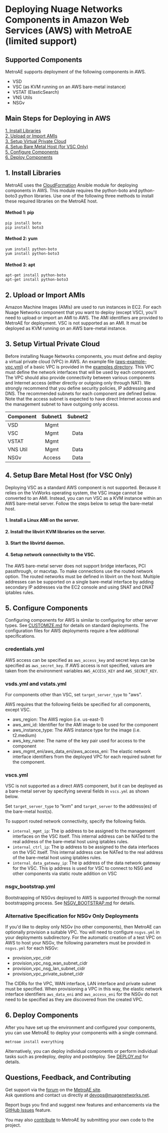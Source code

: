 # Deploying Nuage Networks Components in Amazon Web Services (AWS) with MetroAE (limited support)

## Supported Components
MetroAE supports deployment of the following components in AWS.
* VSD
* VSC (as KVM running on an AWS bare-metal instance)
* VSTAT (ElasticSearch)
* VNS Utils
* NSGv

## Main Steps for Deploying in AWS
[1. Install Libraries](#1-install-libraries)  
[2. Upload or Import AMIs](#2-upload-or-import-amis)  
[3. Setup Virtual Private Cloud](#3-setup-virtual-private-cloud)  
[4. Setup Bare Metal Host (for VSC Only)](#4-setup-bare-metal-host-for-vsc-only)  
[5. Configure Components](#5-configure-components)  
[6. Deploy Components](#6-deploy-components)  

## 1. Install Libraries
MetroAE uses the [CloudFormation](https://docs.ansible.com/ansible/latest/modules/cloudformation_module.html) Ansible module for deploying components in AWS. This module requires the python-boto and python-boto3 python libraries. Use one of the following three methods to install these required libraries on the MetroAE host.

#### Method 1: pip

    pip install boto
    pip install boto3

#### Method 2: yum

    yum install python-boto
    yum install python-boto3

#### Method 3: apt

    apt-get install python-boto
    apt-get install python-boto3

## 2. Upload or Import AMIs
Amazon Machine Images (AMIs) are used to run instances in EC2. For each Nuage Networks component that you want to deploy (except VSC), you'll need to upload or import an AMI to AWS. The AMI identifiers are provided to MetroAE for deployment. VSC is not supported as an AMI. It must be deployed as KVM running on an AWS bare-metal instance.

## 3. Setup Virtual Private Cloud
Before installing Nuage Networks components, you must define and deploy a virtual private cloud (VPC) in AWS. An example file ([aws-example-vpc.yml](../examples/aws_vpc_examples/aws-example-vpc.yml)) of a basic VPC is provided in the [examples directory](../examples/). This VPC must define the network interfaces that will be used by each component. The VPC should also provide connectivity between various components and Internet access (either directly or outgoing only through NAT). We strongly recommend that you define security policies, IP addressing and DNS. The recommended subnets for each component are defined below. Note that the access subnet is expected to have direct Internet access and the management subnet to have outgoing only access.

Component | Subnet1 | Subnet2
--------- | :---: | :---:
VSD | Mgmt |
VSC | Mgmt | Data
VSTAT | Mgmt |
VNS Util | Mgmt | Data
NSGv | Access | Data

## 4. Setup Bare Metal Host (for VSC Only)
Deploying VSC as a standard AWS component is not supported. Because it relies on the VxWorks operating system, the VSC image cannot be converted to an AMI. Instead, you can run VSC as a KVM instance within an AWS bare-metal server. Follow the steps below to setup the bare-metal host.
#### 1. Install a Linux AMI on the server.
#### 2. Install the libvirt KVM libraries on the server.
#### 3. Start the libvirtd daemon.
#### 4. Setup network connectivity to the VSC.
The AWS bare-metal server does not support bridge interfaces, PCI passthrough, or macvtap. To make connections use the routed network option. The routed networks must be defined in libvirt on the host. Multiple addresses can be supported on a single bare-metal interface by adding secondary IP addresses via the EC2 console and using SNAT and DNAT iptables rules.

## 5. Configure Components
Configuring components for AWS is similar to configuring for other server types. See [CUSTOMIZE.md](CUSTOMIZE.md) for details on standard deployments. The configuration files for AWS deployments require a few additional specifications.
### credentials.yml
AWS access can be specified as `aws_access_key` and secret keys can be specified as `aws_secret_key`. If AWS access is not specified, values are taken from the environment variables `AWS_ACCESS_KEY` and `AWS_SECRET_KEY`.

### vsds.yml and vstats.yml
For components other than VSC, set `target_server_type` to "aws".

AWS requires that the following fields be specified for all components, except VSC.

- aws_region: The AWS region (i.e. us-east-1)
- aws_ami_id: Identifier for the AMI image to be used for the component
- aws_instance_type: The AWS instance type for the image (i.e. t2.medium)
- aws_key_name: The name of the key pair used for access to the component
- aws_mgmt_eni/aws_data_eni/aws_access_eni: The elastic network interface identifiers from the deployed VPC for each required subnet for the component.

### vscs.yml
VSC is not supported as a direct AWS component, but it can be deployed as a bare-metal server by specifying several fields in `vscs.yml` as shown below.

Set `target_server_type` to "kvm" and `target_server` to the address(es) of the bare-metal host(s).

To support routed network connectivity, specify the following fields.  
- `internal_mgmt_ip`: The ip address to be assigned to the management interfaces on the VSC itself. This internal address can be NATed to the real address of the bare-metal host using iptables rules.
- `internal_ctrl_ip`: The ip address to be assigned to the data interfaces on the VSC itself. This internal address can be NATed to the real address of the bare-metal host using iptables rules.
- `internal_data_gateway_ip`: The ip address of the data network gateway for the VSC. This ip address is used for VSC to connect to NSG and other components via static route addition on VSC  
### nsgv_bootstrap.yml
Bootstrapping of NSGvs deployed to AWS is supported through the normal bootstrapping process.  See [NSGV_BOOTSTRAP.md](NSGV_BOOTSTRAP.md) for details.

### Alternative Specification for NSGv Only Deployments
If you'd like to deploy only NSGv (no other components), then MetroAE can optionally provision a suitable VPC.  You will need to configure `nsgvs.yml` in your deployments subdirectory. For the automatic creation of a test VPC on AWS to host your NSGv, the following parameters must be provided in `nsgvs.yml` for each NSGv:

- provision_vpc_cidr
- provision_vpc_nsg_wan_subnet_cidr
- provision_vpc_nsg_lan_subnet_cidr
- provision_vpc_private_subnet_cidr

The CIDRs for the VPC, WAN interface, LAN interface and private subnet must be specified. When provisioning a VPC in this way, the elastic network interface identifiers `aws_data_eni` and `aws_access_eni` for the NSGv do not need to be specified as they are discovered from the created VPC.

## 6. Deploy Components
After you have set up the environment and configured your components, you can use MetroAE to deploy your components with a single command.

    metroae install everything

Alternatively, you can deploy individual components or perform individual tasks such as predeploy, deploy and postdeploy. See [DEPLOY.md](DEPLOY.md) for details.
## Questions, Feedback, and Contributing  
Get support via the [forum](https://devops.nuagenetworks.net/forums/) on the [MetroAE site](https://devops.nuagenetworks.net/).  
Ask questions and contact us directly at [devops@nuagenetworks.net](mailto:devops@nuagenetworks.net "send email to nuage-metro project").

Report bugs you find and suggest new features and enhancements via the [GitHub Issues](https://github.com/nuagenetworks/nuage-metroae/issues "nuage-metroae issues") feature.

You may also [contribute](CONTRIBUTING.md) to MetroAE by submitting your own code to the project.
